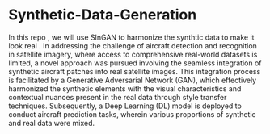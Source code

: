 # Synthetic-Data-Generation
In this repo , we will use SInGAN to harmonize the synthtic data to make it look real . In addressing the challenge of aircraft detection and recognition in satellite imagery, where access to comprehensive real-world datasets is limited, a novel approach was pursued involving the seamless
integration of synthetic aircraft patches into real satellite images. This integration process is facilitated by a Generative Adversarial Network (GAN), which effectively harmonized the synthetic elements with the visual characteristics and contextual nuances present in the real data through style transfer techniques. Subsequently, a Deep Learning (DL) model is deployed to conduct aircraft
prediction tasks, wherein various proportions of synthetic and real data were mixed. 

